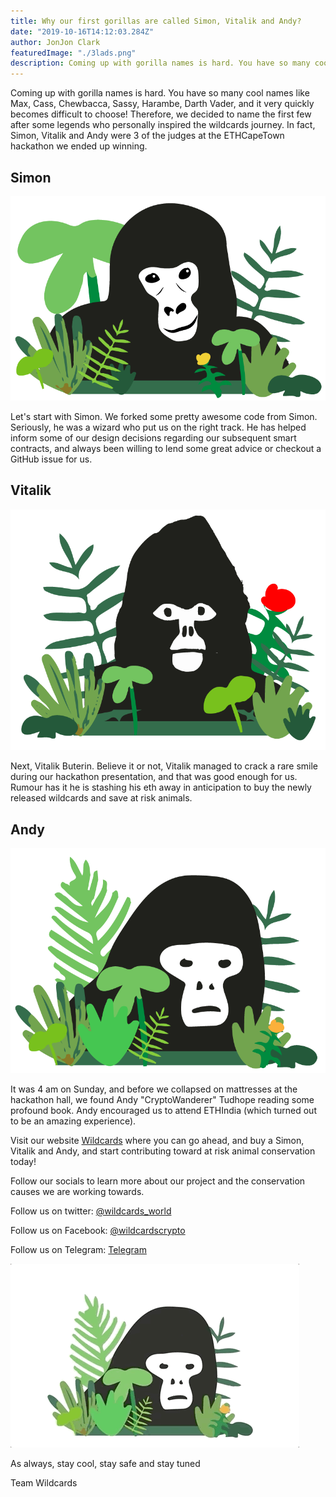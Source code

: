 ```yaml
---
title: Why our first gorillas are called Simon, Vitalik and Andy?
date: "2019-10-16T14:12:03.284Z"
author: JonJon Clark
featuredImage: "./3lads.png"
description: Coming up with gorilla names is hard. You have so many cool names like Max, Cass, Chewbacca, Sassy, Harambe, Darth Vader, and it very quickly becomes difficult to choose!
---
```


Coming up with gorilla names is hard. You have so many cool names like Max, Cass, Chewbacca, Sassy, Harambe, Darth Vader, and it very quickly becomes difficult to choose! Therefore, we decided to name the first few after some legends who personally inspired the wildcards journey. In fact, Simon, Vitalik and Andy were 3 of the judges at the ETHCapeTown hackathon we ended up winning.

## Simon

![simon](./simon.png "Simon Wildcard")

Let's start with Simon. We forked some pretty awesome code from Simon. Seriously, he was a wizard who put us on the right track. He has helped inform some of our design decisions regarding our subsequent smart contracts, and always been willing to lend some great advice or checkout a GitHub issue for us.

## Vitalik

![Vitalik](./vitalik2.png "Vitalik Wildcard")

Next, Vitalik Buterin. Believe it or not, Vitalik managed to crack a rare smile during our hackathon presentation, and that was good enough for us. Rumour has it he is stashing his eth away in anticipation to buy the newly released wildcards and save at risk animals.

## Andy

![Andy](./andy.png "Andy Wildcard")

It was 4 am on Sunday, and before we collapsed on mattresses at the hackathon hall, we found Andy "CryptoWanderer" Tudhope reading some profound book. Andy encouraged us to attend ETHIndia (which turned out to be an amazing experience).

Visit our website [Wildcards](https://wildcards.world) where you can go ahead, and buy a Simon, Vitalik and Andy, and start contributing toward at risk animal conservation today!

Follow our socials to learn more about our project and the conservation causes we are working towards.

Follow us on twitter: [@wildcards_world](https://twitter.com/wildcards_world)

Follow us on Facebook: [@wildcardscrypto](https://www.facebook.com/wildcards.conservation)

Follow us on Telegram: [Telegram](https://t.me/wildcardsworld)

![thuglife](./thuggorilla.gif "Thuglife harberger tax")

As always, stay cool, stay safe and stay tuned

Team Wildcards
